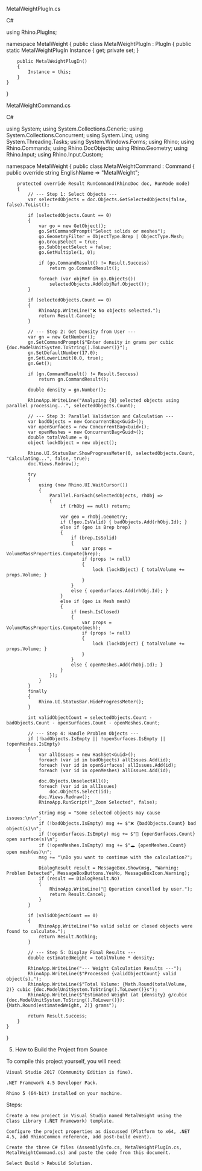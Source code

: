 MetalWeightPlugIn.cs

C#

using Rhino.PlugIns;

namespace MetalWeight
{
    public class MetalWeightPlugIn : PlugIn
    {
        public static MetalWeightPlugIn Instance { get; private set; }

        public MetalWeightPlugIn()
        {
            Instance = this;
        }
    }
}

MetalWeightCommand.cs

C#

using System;
using System.Collections.Generic;
using System.Collections.Concurrent;
using System.Linq;
using System.Threading.Tasks;
using System.Windows.Forms;
using Rhino;
using Rhino.Commands;
using Rhino.DocObjects;
using Rhino.Geometry;
using Rhino.Input;
using Rhino.Input.Custom;

namespace MetalWeight
{
    public class MetalWeightCommand : Command
    {
        public override string EnglishName => "MetalWeight";

        protected override Result RunCommand(RhinoDoc doc, RunMode mode)
        {
            // --- Step 1: Select Objects ---
            var selectedObjects = doc.Objects.GetSelectedObjects(false, false).ToList();

            if (selectedObjects.Count == 0)
            {
                var go = new GetObject();
                go.SetCommandPrompt("Select solids or meshes");
                go.GeometryFilter = ObjectType.Brep | ObjectType.Mesh;
                go.GroupSelect = true;
                go.SubObjectSelect = false;
                go.GetMultiple(1, 0);

                if (go.CommandResult() != Result.Success)
                    return go.CommandResult();

                foreach (var objRef in go.Objects())
                    selectedObjects.Add(objRef.Object());
            }

            if (selectedObjects.Count == 0)
            {
                RhinoApp.WriteLine("❌ No objects selected.");
                return Result.Cancel;
            }

            // --- Step 2: Get Density from User ---
            var gn = new GetNumber();
            gn.SetCommandPrompt($"Enter density in grams per cubic {doc.ModelUnitSystem.ToString().ToLower()}");
            gn.SetDefaultNumber(17.0); 
            gn.SetLowerLimit(0.0, true); 
            gn.Get();

            if (gn.CommandResult() != Result.Success)
                return gn.CommandResult();
            
            double density = gn.Number();

            RhinoApp.WriteLine("Analyzing {0} selected objects using parallel processing...", selectedObjects.Count);

            // --- Step 3: Parallel Validation and Calculation ---
            var badObjects = new ConcurrentBag<Guid>();
            var openSurfaces = new ConcurrentBag<Guid>();
            var openMeshes = new ConcurrentBag<Guid>();
            double totalVolume = 0;
            object lockObject = new object();

            Rhino.UI.StatusBar.ShowProgressMeter(0, selectedObjects.Count, "Calculating...", false, true);
            doc.Views.Redraw();

            try
            {
                using (new Rhino.UI.WaitCursor())
                {
                    Parallel.ForEach(selectedObjects, rhObj =>
                    {
                        if (rhObj == null) return;

                        var geo = rhObj.Geometry;
                        if (!geo.IsValid) { badObjects.Add(rhObj.Id); }
                        else if (geo is Brep brep)
                        {
                            if (brep.IsSolid)
                            {
                                var props = VolumeMassProperties.Compute(brep);
                                if (props != null)
                                {
                                    lock (lockObject) { totalVolume += props.Volume; }
                                }
                            }
                            else { openSurfaces.Add(rhObj.Id); }
                        }
                        else if (geo is Mesh mesh)
                        {
                            if (mesh.IsClosed)
                            {
                                var props = VolumeMassProperties.Compute(mesh);
                                if (props != null)
                                {
                                    lock (lockObject) { totalVolume += props.Volume; }
                                }
                            }
                            else { openMeshes.Add(rhObj.Id); }
                        }
                    });
                }
            }
            finally
            {
                Rhino.UI.StatusBar.HideProgressMeter();
            }

            int validObjectCount = selectedObjects.Count - badObjects.Count - openSurfaces.Count - openMeshes.Count;

            // --- Step 4: Handle Problem Objects ---
            if (!badObjects.IsEmpty || !openSurfaces.IsEmpty || !openMeshes.IsEmpty)
            {
                var allIssues = new HashSet<Guid>();
                foreach (var id in badObjects) allIssues.Add(id);
                foreach (var id in openSurfaces) allIssues.Add(id);
                foreach (var id in openMeshes) allIssues.Add(id);

                doc.Objects.UnselectAll();
                foreach (var id in allIssues)
                    doc.Objects.Select(id);
                doc.Views.Redraw();
                RhinoApp.RunScript("_Zoom Selected", false);

                string msg = "Some selected objects may cause issues:\n\n";
                if (!badObjects.IsEmpty) msg += $"❌ {badObjects.Count} bad object(s)\n";
                if (!openSurfaces.IsEmpty) msg += $"📄 {openSurfaces.Count} open surface(s)\n";
                if (!openMeshes.IsEmpty) msg += $"🕳️ {openMeshes.Count} open mesh(es)\n";
                msg += "\nDo you want to continue with the calculation?";

                DialogResult result = MessageBox.Show(msg, "Warning: Problem Detected", MessageBoxButtons.YesNo, MessageBoxIcon.Warning);
                if (result == DialogResult.No)
                {
                    RhinoApp.WriteLine("🚫 Operation cancelled by user.");
                    return Result.Cancel;
                }
            }

            if (validObjectCount == 0)
            {
                RhinoApp.WriteLine("No valid solid or closed objects were found to calculate.");
                return Result.Nothing;
            }

            // --- Step 5: Display Final Results ---
            double estimatedWeight = totalVolume * density; 

            RhinoApp.WriteLine("--- Weight Calculation Results ---");
            RhinoApp.WriteLine($"Processed {validObjectCount} valid object(s).");
            RhinoApp.WriteLine($"Total Volume: {Math.Round(totalVolume, 2)} cubic {doc.ModelUnitSystem.ToString().ToLower()}s");
            RhinoApp.WriteLine($"Estimated Weight (at {density} g/cubic {doc.ModelUnitSystem.ToString().ToLower()}): {Math.Round(estimatedWeight, 2)} grams");

            return Result.Success;
        }
    }
}

5. How to Build the Project from Source

To compile this project yourself, you will need:

    Visual Studio 2017 (Community Edition is fine).

    .NET Framework 4.5 Developer Pack.

    Rhino 5 (64-bit) installed on your machine.

Steps:

    Create a new project in Visual Studio named MetalWeight using the Class Library (.NET Framework) template.

    Configure the project properties as discussed (Platform to x64, .NET 4.5, add RhinoCommon reference, add post-build event).

    Create the three C# files (AssemblyInfo.cs, MetalWeightPlugIn.cs, MetalWeightCommand.cs) and paste the code from this document.

    Select Build > Rebuild Solution.